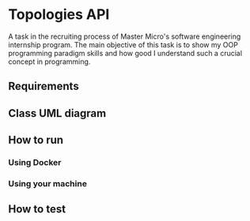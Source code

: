 # Topologies API

A task in the recruiting process of Master Micro's software engineering internship program. The main objective of this task is to show my OOP programming paradigm skills and how good I understand such a crucial concept in programming.

## Requirements

## Class UML diagram

## How to run

### Using Docker

### Using your machine

## How to test

